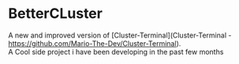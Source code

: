 # BetterCLuster
A new and improved version of [Cluster-Terminal](Cluster-Terminal - https://github.com/Mario-The-Dev/Cluster-Terminal).
<br>A Cool side project i have been developing in the past few months
